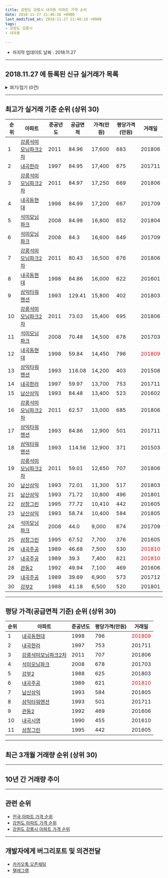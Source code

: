```yaml
---
title: 강원도 강릉시 내곡동 아파트 가격 순위
date: 2018-11-27 21:46:16 +0900
last_modified_at: 2018-11-27 21:46:16 +0900
tags:
- 강원도 강릉시
- 내곡동

---
```


* 마지막 업데이트 날짜 : 2018.11.27

---

## 2018.11.27 에 등록된 신규 실거래가 목록

<details>
<summary>펴기/접기 (0건)</summary>
<div markdown="1">

|아파트|준공년도|공급면적|가격(만원)|평당가격(만원)|거래일|
|---|---|---|---|---|---|
|없음||||||


</div>
</details>

---

## 최고가 실거래 기준 순위 (상위 30)


|순위|아파트|준공년도|공급면적|가격(만원)|평당가격(만원)|거래일|
|---|---|---|---|---|---|---|
|1|[강릉석미모닝파크2차](https://search.naver.com/search.naver?query=%EA%B0%95%EC%9B%90%EB%8F%84+%EA%B0%95%EB%A6%89%EC%8B%9C+%EB%82%B4%EA%B3%A1%EB%8F%99+%EA%B0%95%EB%A6%89%EC%84%9D%EB%AF%B8%EB%AA%A8%EB%8B%9D%ED%8C%8C%ED%81%AC2%EC%B0%A8)|2011|84.96|17,600|683|201806|
|2|[내곡한라](https://search.naver.com/search.naver?query=%EA%B0%95%EC%9B%90%EB%8F%84+%EA%B0%95%EB%A6%89%EC%8B%9C+%EB%82%B4%EA%B3%A1%EB%8F%99+%EB%82%B4%EA%B3%A1%ED%95%9C%EB%9D%BC)|1997|84.95|17,400|675|201711|
|3|[강릉석미모닝파크2차](https://search.naver.com/search.naver?query=%EA%B0%95%EC%9B%90%EB%8F%84+%EA%B0%95%EB%A6%89%EC%8B%9C+%EB%82%B4%EA%B3%A1%EB%8F%99+%EA%B0%95%EB%A6%89%EC%84%9D%EB%AF%B8%EB%AA%A8%EB%8B%9D%ED%8C%8C%ED%81%AC2%EC%B0%A8)|2011|84.97|17,250|669|201806|
|4|[내곡동현대](https://search.naver.com/search.naver?query=%EA%B0%95%EC%9B%90%EB%8F%84+%EA%B0%95%EB%A6%89%EC%8B%9C+%EB%82%B4%EA%B3%A1%EB%8F%99+%EB%82%B4%EA%B3%A1%EB%8F%99%ED%98%84%EB%8C%80)|1998|84.99|17,200|667|201709|
|5|[석미모닝파크](https://search.naver.com/search.naver?query=%EA%B0%95%EC%9B%90%EB%8F%84+%EA%B0%95%EB%A6%89%EC%8B%9C+%EB%82%B4%EA%B3%A1%EB%8F%99+%EC%84%9D%EB%AF%B8%EB%AA%A8%EB%8B%9D%ED%8C%8C%ED%81%AC)|2008|84.98|16,800|652|201804|
|6|[석미모닝파크](https://search.naver.com/search.naver?query=%EA%B0%95%EC%9B%90%EB%8F%84+%EA%B0%95%EB%A6%89%EC%8B%9C+%EB%82%B4%EA%B3%A1%EB%8F%99+%EC%84%9D%EB%AF%B8%EB%AA%A8%EB%8B%9D%ED%8C%8C%ED%81%AC)|2008|84.3|16,600|649|201709|
|7|[강릉석미모닝파크2차](https://search.naver.com/search.naver?query=%EA%B0%95%EC%9B%90%EB%8F%84+%EA%B0%95%EB%A6%89%EC%8B%9C+%EB%82%B4%EA%B3%A1%EB%8F%99+%EA%B0%95%EB%A6%89%EC%84%9D%EB%AF%B8%EB%AA%A8%EB%8B%9D%ED%8C%8C%ED%81%AC2%EC%B0%A8)|2011|80.43|16,500|676|201806|
|8|[내곡동현대](https://search.naver.com/search.naver?query=%EA%B0%95%EC%9B%90%EB%8F%84+%EA%B0%95%EB%A6%89%EC%8B%9C+%EB%82%B4%EA%B3%A1%EB%8F%99+%EB%82%B4%EA%B3%A1%EB%8F%99%ED%98%84%EB%8C%80)|1998|84.86|16,000|622|201601|
|9|[삼익타워맨션](https://search.naver.com/search.naver?query=%EA%B0%95%EC%9B%90%EB%8F%84+%EA%B0%95%EB%A6%89%EC%8B%9C+%EB%82%B4%EA%B3%A1%EB%8F%99+%EC%82%BC%EC%9D%B5%ED%83%80%EC%9B%8C%EB%A7%A8%EC%85%98)|1993|129.41|15,800|402|201803|
|10|[강릉석미모닝파크2차](https://search.naver.com/search.naver?query=%EA%B0%95%EC%9B%90%EB%8F%84+%EA%B0%95%EB%A6%89%EC%8B%9C+%EB%82%B4%EA%B3%A1%EB%8F%99+%EA%B0%95%EB%A6%89%EC%84%9D%EB%AF%B8%EB%AA%A8%EB%8B%9D%ED%8C%8C%ED%81%AC2%EC%B0%A8)|2011|73.03|15,400|695|201806|
|11|[석미모닝파크](https://search.naver.com/search.naver?query=%EA%B0%95%EC%9B%90%EB%8F%84+%EA%B0%95%EB%A6%89%EC%8B%9C+%EB%82%B4%EA%B3%A1%EB%8F%99+%EC%84%9D%EB%AF%B8%EB%AA%A8%EB%8B%9D%ED%8C%8C%ED%81%AC)|2008|70.48|14,500|678|201703|
|12|[내곡동현대](https://search.naver.com/search.naver?query=%EA%B0%95%EC%9B%90%EB%8F%84+%EA%B0%95%EB%A6%89%EC%8B%9C+%EB%82%B4%EA%B3%A1%EB%8F%99+%EB%82%B4%EA%B3%A1%EB%8F%99%ED%98%84%EB%8C%80)|1998|59.84|14,450|796|<span style="color:red">201809</span>|
|13|[삼익타워맨션](https://search.naver.com/search.naver?query=%EA%B0%95%EC%9B%90%EB%8F%84+%EA%B0%95%EB%A6%89%EC%8B%9C+%EB%82%B4%EA%B3%A1%EB%8F%99+%EC%82%BC%EC%9D%B5%ED%83%80%EC%9B%8C%EB%A7%A8%EC%85%98)|1993|116.08|14,200|403|201508|
|14|[내곡한라](https://search.naver.com/search.naver?query=%EA%B0%95%EC%9B%90%EB%8F%84+%EA%B0%95%EB%A6%89%EC%8B%9C+%EB%82%B4%EA%B3%A1%EB%8F%99+%EB%82%B4%EA%B3%A1%ED%95%9C%EB%9D%BC)|1997|59.97|13,700|753|201711|
|15|[남산삼익](https://search.naver.com/search.naver?query=%EA%B0%95%EC%9B%90%EB%8F%84+%EA%B0%95%EB%A6%89%EC%8B%9C+%EB%82%B4%EA%B3%A1%EB%8F%99+%EB%82%A8%EC%82%B0%EC%82%BC%EC%9D%B5)|1993|84.48|13,400|523|201602|
|16|[강릉석미모닝파크2차](https://search.naver.com/search.naver?query=%EA%B0%95%EC%9B%90%EB%8F%84+%EA%B0%95%EB%A6%89%EC%8B%9C+%EB%82%B4%EA%B3%A1%EB%8F%99+%EA%B0%95%EB%A6%89%EC%84%9D%EB%AF%B8%EB%AA%A8%EB%8B%9D%ED%8C%8C%ED%81%AC2%EC%B0%A8)|2011|62.57|13,000|685|201806|
|17|[삼익타워맨션](https://search.naver.com/search.naver?query=%EA%B0%95%EC%9B%90%EB%8F%84+%EA%B0%95%EB%A6%89%EC%8B%9C+%EB%82%B4%EA%B3%A1%EB%8F%99+%EC%82%BC%EC%9D%B5%ED%83%80%EC%9B%8C%EB%A7%A8%EC%85%98)|1993|84.86|12,900|501|201711|
|18|[삼익타워맨션](https://search.naver.com/search.naver?query=%EA%B0%95%EC%9B%90%EB%8F%84+%EA%B0%95%EB%A6%89%EC%8B%9C+%EB%82%B4%EA%B3%A1%EB%8F%99+%EC%82%BC%EC%9D%B5%ED%83%80%EC%9B%8C%EB%A7%A8%EC%85%98)|1993|114.56|12,900|371|201503|
|19|[강릉석미모닝파크2차](https://search.naver.com/search.naver?query=%EA%B0%95%EC%9B%90%EB%8F%84+%EA%B0%95%EB%A6%89%EC%8B%9C+%EB%82%B4%EA%B3%A1%EB%8F%99+%EA%B0%95%EB%A6%89%EC%84%9D%EB%AF%B8%EB%AA%A8%EB%8B%9D%ED%8C%8C%ED%81%AC2%EC%B0%A8)|2011|59.01|12,650|707|201806|
|20|[남산삼익](https://search.naver.com/search.naver?query=%EA%B0%95%EC%9B%90%EB%8F%84+%EA%B0%95%EB%A6%89%EC%8B%9C+%EB%82%B4%EA%B3%A1%EB%8F%99+%EB%82%A8%EC%82%B0%EC%82%BC%EC%9D%B5)|1993|72.01|11,300|517|201803|
|21|[남산삼익](https://search.naver.com/search.naver?query=%EA%B0%95%EC%9B%90%EB%8F%84+%EA%B0%95%EB%A6%89%EC%8B%9C+%EB%82%B4%EA%B3%A1%EB%8F%99+%EB%82%A8%EC%82%B0%EC%82%BC%EC%9D%B5)|1993|71.72|10,800|496|201801|
|22|[삼창그린](https://search.naver.com/search.naver?query=%EA%B0%95%EC%9B%90%EB%8F%84+%EA%B0%95%EB%A6%89%EC%8B%9C+%EB%82%B4%EA%B3%A1%EB%8F%99+%EC%82%BC%EC%B0%BD%EA%B7%B8%EB%A6%B0)|1995|77.72|10,410|442|201605|
|23|[남산삼익](https://search.naver.com/search.naver?query=%EA%B0%95%EC%9B%90%EB%8F%84+%EA%B0%95%EB%A6%89%EC%8B%9C+%EB%82%B4%EA%B3%A1%EB%8F%99+%EB%82%A8%EC%82%B0%EC%82%BC%EC%9D%B5)|1993|58.74|10,400|584|201805|
|24|[석미모닝파크](https://search.naver.com/search.naver?query=%EA%B0%95%EC%9B%90%EB%8F%84+%EA%B0%95%EB%A6%89%EC%8B%9C+%EB%82%B4%EA%B3%A1%EB%8F%99+%EC%84%9D%EB%AF%B8%EB%AA%A8%EB%8B%9D%ED%8C%8C%ED%81%AC)|2008|44.0|9,000|674|201709|
|25|[삼창그린](https://search.naver.com/search.naver?query=%EA%B0%95%EC%9B%90%EB%8F%84+%EA%B0%95%EB%A6%89%EC%8B%9C+%EB%82%B4%EA%B3%A1%EB%8F%99+%EC%82%BC%EC%B0%BD%EA%B7%B8%EB%A6%B0)|1995|67.52|7,700|376|201605|
|26|[내곡주공](https://search.naver.com/search.naver?query=%EA%B0%95%EC%9B%90%EB%8F%84+%EA%B0%95%EB%A6%89%EC%8B%9C+%EB%82%B4%EA%B3%A1%EB%8F%99+%EB%82%B4%EA%B3%A1%EC%A3%BC%EA%B3%B5)|1989|46.68|7,500|530|<span style="color:red">201810</span>|
|27|[내곡주공](https://search.naver.com/search.naver?query=%EA%B0%95%EC%9B%90%EB%8F%84+%EA%B0%95%EB%A6%89%EC%8B%9C+%EB%82%B4%EA%B3%A1%EB%8F%99+%EB%82%B4%EA%B3%A1%EC%A3%BC%EA%B3%B5)|1989|39.3|7,400|621|<span style="color:red">201810</span>|
|28|[관동2](https://search.naver.com/search.naver?query=%EA%B0%95%EC%9B%90%EB%8F%84+%EA%B0%95%EB%A6%89%EC%8B%9C+%EB%82%B4%EA%B3%A1%EB%8F%99+%EA%B4%80%EB%8F%992)|1992|49.94|7,100|469|201606|
|29|[내곡주공](https://search.naver.com/search.naver?query=%EA%B0%95%EC%9B%90%EB%8F%84+%EA%B0%95%EB%A6%89%EC%8B%9C+%EB%82%B4%EA%B3%A1%EB%8F%99+%EB%82%B4%EA%B3%A1%EC%A3%BC%EA%B3%B5)|1989|39.69|6,900|573|201712|
|30|[강부2](https://search.naver.com/search.naver?query=%EA%B0%95%EC%9B%90%EB%8F%84+%EA%B0%95%EB%A6%89%EC%8B%9C+%EB%82%B4%EA%B3%A1%EB%8F%99+%EA%B0%95%EB%B6%802)|1988|41.18|6,500|520|201801|


---

## 평당 가격(공급면적 기준) 순위 (상위 30)


|순위|아파트|준공년도|평당가격(만원)|거래일|
|---|---|---|---|---|
|1|[내곡동현대](https://search.naver.com/search.naver?query=%EA%B0%95%EC%9B%90%EB%8F%84+%EA%B0%95%EB%A6%89%EC%8B%9C+%EB%82%B4%EA%B3%A1%EB%8F%99+%EB%82%B4%EA%B3%A1%EB%8F%99%ED%98%84%EB%8C%80)|1998|796|<span style="color:red">201809</span>|
|2|[내곡한라](https://search.naver.com/search.naver?query=%EA%B0%95%EC%9B%90%EB%8F%84+%EA%B0%95%EB%A6%89%EC%8B%9C+%EB%82%B4%EA%B3%A1%EB%8F%99+%EB%82%B4%EA%B3%A1%ED%95%9C%EB%9D%BC)|1997|753|201711|
|3|[강릉석미모닝파크2차](https://search.naver.com/search.naver?query=%EA%B0%95%EC%9B%90%EB%8F%84+%EA%B0%95%EB%A6%89%EC%8B%9C+%EB%82%B4%EA%B3%A1%EB%8F%99+%EA%B0%95%EB%A6%89%EC%84%9D%EB%AF%B8%EB%AA%A8%EB%8B%9D%ED%8C%8C%ED%81%AC2%EC%B0%A8)|2011|707|201806|
|4|[석미모닝파크](https://search.naver.com/search.naver?query=%EA%B0%95%EC%9B%90%EB%8F%84+%EA%B0%95%EB%A6%89%EC%8B%9C+%EB%82%B4%EA%B3%A1%EB%8F%99+%EC%84%9D%EB%AF%B8%EB%AA%A8%EB%8B%9D%ED%8C%8C%ED%81%AC)|2008|678|201703|
|5|[강부2](https://search.naver.com/search.naver?query=%EA%B0%95%EC%9B%90%EB%8F%84+%EA%B0%95%EB%A6%89%EC%8B%9C+%EB%82%B4%EA%B3%A1%EB%8F%99+%EA%B0%95%EB%B6%802)|1988|625|201803|
|6|[내곡주공](https://search.naver.com/search.naver?query=%EA%B0%95%EC%9B%90%EB%8F%84+%EA%B0%95%EB%A6%89%EC%8B%9C+%EB%82%B4%EA%B3%A1%EB%8F%99+%EB%82%B4%EA%B3%A1%EC%A3%BC%EA%B3%B5)|1989|621|<span style="color:red">201810</span>|
|7|[남산삼익](https://search.naver.com/search.naver?query=%EA%B0%95%EC%9B%90%EB%8F%84+%EA%B0%95%EB%A6%89%EC%8B%9C+%EB%82%B4%EA%B3%A1%EB%8F%99+%EB%82%A8%EC%82%B0%EC%82%BC%EC%9D%B5)|1993|584|201805|
|8|[삼익타워맨션](https://search.naver.com/search.naver?query=%EA%B0%95%EC%9B%90%EB%8F%84+%EA%B0%95%EB%A6%89%EC%8B%9C+%EB%82%B4%EA%B3%A1%EB%8F%99+%EC%82%BC%EC%9D%B5%ED%83%80%EC%9B%8C%EB%A7%A8%EC%85%98)|1993|501|201711|
|9|[관동2](https://search.naver.com/search.naver?query=%EA%B0%95%EC%9B%90%EB%8F%84+%EA%B0%95%EB%A6%89%EC%8B%9C+%EB%82%B4%EA%B3%A1%EB%8F%99+%EA%B4%80%EB%8F%992)|1992|469|201606|
|10|[내곡시영](https://search.naver.com/search.naver?query=%EA%B0%95%EC%9B%90%EB%8F%84+%EA%B0%95%EB%A6%89%EC%8B%9C+%EB%82%B4%EA%B3%A1%EB%8F%99+%EB%82%B4%EA%B3%A1%EC%8B%9C%EC%98%81)|1990|455|201610|
|11|[삼창그린](https://search.naver.com/search.naver?query=%EA%B0%95%EC%9B%90%EB%8F%84+%EA%B0%95%EB%A6%89%EC%8B%9C+%EB%82%B4%EA%B3%A1%EB%8F%99+%EC%82%BC%EC%B0%BD%EA%B7%B8%EB%A6%B0)|1995|442|201605|


---

## 최근 3개월 거래량 순위 (상위 30)


<div style="width:100%;">
    <canvas id="deal_count_ranking" height="78"></canvas>
</div>


<script>
new Chart(document.getElementById("deal_count_ranking"), {
    type: 'horizontalBar',
    data: {
        labels: ['내곡한라', '내곡주공', '강부2', '내곡동현대', '남산삼익', '관동2'],
        datasets: [{
            label: '실거래 수',
            data: [9, 8, 7, 5, 2, 1],
            borderColor: "rgba(255, 0, 128, 1)",
            backgroundColor: "rgba(255, 0, 128, 0.5)",
            fill: false,
        }]
    },
    options: {
        responsive: true,
        title: {
            display: true,
            text: '최근 3개월 거래량 순위'
        },
        tooltips: {
            mode: 'index',
            intersect: false,
            callbacks: {
                title: function(tooltipItems, data) {
                    return "실거래 수:";
                },
                label: function(tooltipItem, data) {
                    return data.labels[tooltipItem.index] + ": " + tooltipItem.xLabel;
                }
            }
        },
        hover: {
            mode: 'nearest',
            intersect: true
        },
        scales: {
            xAxes: [{
                display: true,
                scaleLabel: {
                    display: true,
                    labelString: '실거래 수'
                },
                ticks: {
                    suggestedMin: 0,
                }
            }],
            yAxes: [{
                display: true,
                ticks: {
                    autoSkip: false,
                    callback: function(value, index, values) {
                        if (value.length > 10)
                            return value.substr(0, 8) + "...";
                        else
                            return value;
                    }
                },
                scaleLabel: {
                    display: false,
                }
            }]
        }
    }
});

</script>


---

## 10년 간 거래량 추이


<div style="width:100%;">
    <canvas id="deal_progress" height="300"></canvas>
</div>

<script>
new Chart(document.getElementById("deal_progress"), {
    type: 'line',
    data: {
        labels: ['200811','200812','200901','200902','200903','200904','200905','200906','200907','200908','200909','200910','200911','200912','201001','201002','201003','201004','201005','201006','201007','201008','201009','201010','201011','201012','201101','201102','201103','201104','201105','201106','201107','201108','201109','201110','201111','201112','201201','201202','201203','201204','201205','201206','201207','201208','201209','201210','201211','201212','201301','201302','201303','201304','201305','201306','201307','201308','201309','201310','201311','201312','201401','201402','201403','201404','201405','201406','201407','201408','201409','201410','201411','201412','201501','201502','201503','201504','201505','201506','201507','201508','201509','201510','201511','201512','201601','201602','201603','201604','201605','201606','201607','201608','201609','201610','201611','201612','201701','201702','201703','201704','201705','201706','201707','201708','201709','201710','201711','201712','201801','201802','201803','201804','201805','201806','201807','201808','201809','201810','201811'],
        datasets: [{
            label: '실거래 수',
            pointRadius: 1,
            data: [10, 7, 7, 12, 12, 14, 15, 9, 14, 13, 14, 14, 14, 14, 15, 16, 20, 10, 10, 9, 8, 11, 12, 12, 18, 16, 23, 19, 20, 12, 17, 6, 6, 15, 4, 5, 8, 5, 12, 11, 13, 12, 14, 4, 4, 7, 15, 15, 34, 11, 13, 7, 13, 12, 13, 14, 7, 5, 9, 15, 8, 13, 15, 12, 14, 7, 5, 10, 14, 9, 10, 13, 6, 12, 14, 21, 18, 18, 9, 19, 17, 22, 14, 16, 9, 14, 20, 20, 14, 9, 18, 15, 19, 16, 12, 23, 17, 19, 12, 29, 29, 12, 11, 11, 16, 7, 19, 10, 74, 10, 8, 5, 17, 10, 9, 59, 6, 10, 15, 15, 2],
            borderColor: "rgba(255, 201, 14, 1)",
            backgroundColor: "rgba(255, 201, 14, 0.5)",
            fill: true,
        }]
    },
    options: {
        responsive: true,
        title: {
            display: true,
            text: '10년간 거래량 추이'
        },
        tooltips: {
            mode: 'index',
            intersect: false,
        },
        hover: {
            mode: 'nearest',
            intersect: true
        },
        scales: {
            xAxes: [{
                display: true,
                scaleLabel: {
                    display: true,
                    labelString: '년/월'
                }
            }],
            yAxes: [{
                display: true,
                ticks: {
                    suggestedMin: 0,
                },
                scaleLabel: {
                    display: true,
                    labelString: '실거래 수'
                }
            }]
        }
    }
});

</script>


---

## 관련 순위

- [전국 아파트 가격 순위](https://inasie.github.io/apt-ranking/전국)
- [강원도 아파트 가격 순위](https://inasie.github.io/apt-ranking/강원도)
- [강원도 강릉시 아파트 가격 순위](https://inasie.github.io/apt-ranking/강원도-강릉시)


---

## 개발자에게 버그리포트 및 의견전달

- [카카오톡 오픈채팅](https://open.kakao.com/o/gLJUAP4)
- [텔레그램](https://t.me/inasie)

